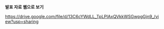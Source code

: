 **발표 자료 웹으로 보기**

https://drive.google.com/file/d/13C6cYWdLL_TpLPlAxQVkkWSGwpgGjn9_/view?usp=sharing
